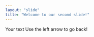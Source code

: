 ```yaml
---
layout: "slide"
title: "Welcome to our second slide!"
---
```

Your text
Use the left arrow to go back!
